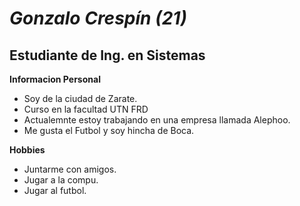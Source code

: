 # *Gonzalo Crespín (21)*

## Estudiante de Ing. en Sistemas

**Informacion Personal**

- Soy de la ciudad de Zarate.
- Curso en la facultad UTN FRD
- Actualemnte estoy trabajando en una empresa llamada Alephoo.
- Me gusta el Futbol y soy hincha de Boca.

**Hobbies**

- Juntarme con amigos.
- Jugar a la compu.
- Jugar al futbol.
